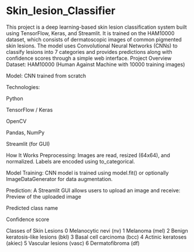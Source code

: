 # Skin_lesion_Classifier
This project is a deep learning-based skin lesion classification system built using TensorFlow, Keras, and Streamlit. It is trained on the HAM10000 dataset, which consists of dermatoscopic images of common pigmented skin lesions. The model uses Convolutional Neural Networks (CNNs) to classify lesions into 7 categories and provides predictions along with confidence scores through a simple web interface.
Project Overview
Dataset: HAM10000 (Human Against Machine with 10000 training images)

Model: CNN trained from scratch

Technologies:

Python

TensorFlow / Keras

OpenCV

Pandas, NumPy

Streamlit (for GUI)

How It Works
Preprocessing: Images are read, resized (64x64), and normalized. Labels are encoded using to_categorical.

Model Training: CNN model is trained using model.fit() or optionally ImageDataGenerator for data augmentation.

Prediction: A Streamlit GUI allows users to upload an image and receive:
Preview of the uploaded image

Predicted class name

Confidence score



Classes of Skin Lesions
0	Melanocytic nevi (nv)
1	Melanoma (mel)
2	Benign keratosis-like lesions (bkl)
3	Basal cell carcinoma (bcc)
4	Actinic keratoses (akiec)
5	Vascular lesions (vasc)
6	Dermatofibroma (df)

